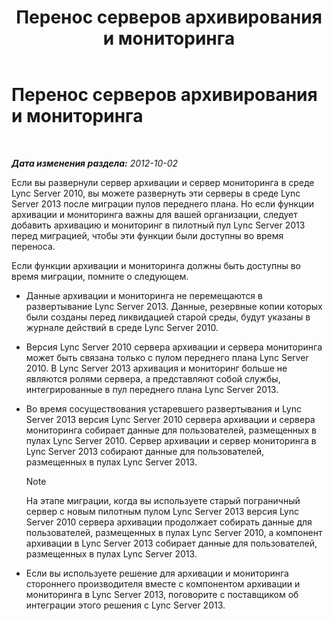 ﻿---
title: Перенос серверов архивирования и мониторинга
TOCTitle: Перенос серверов архивирования и мониторинга
ms:assetid: 77831579-df45-4697-b8c5-207b74a07a40
ms:mtpsurl: https://technet.microsoft.com/ru-ru/library/JJ205015(v=OCS.15)
ms:contentKeyID: 49310225
ms.date: 05/19/2016
mtps_version: v=OCS.15
ms.translationtype: HT
---

# Перенос серверов архивирования и мониторинга

 

_**Дата изменения раздела:** 2012-10-02_

Если вы развернули сервер архивации и сервер мониторинга в среде Lync Server 2010, вы можете развернуть эти серверы в среде Lync Server 2013 после миграции пулов переднего плана. Но если функции архивации и мониторинга важны для вашей организации, следует добавить архивацию и мониторинг в пилотный пул Lync Server 2013 перед миграцией, чтобы эти функции были доступны во время переноса.

Если функции архивации и мониторинга должны быть доступны во время миграции, помните о следующем.

  - Данные архивации и мониторинга не перемещаются в развертывание Lync Server 2013. Данные, резервные копии которых были созданы перед ликвидацией старой среды, будут указаны в журнале действий в среде Lync Server 2010.

  - Версия Lync Server 2010 сервера архивации и сервера мониторинга может быть связана только с пулом переднего плана Lync Server 2010. В Lync Server 2013 архивация и мониторинг больше не являются ролями сервера, а представляют собой службы, интегрированные в пул переднего плана Lync Server 2013.

  - Во время сосуществования устаревшего развертывания и Lync Server 2013 версия Lync Server 2010 сервера архивации и сервера мониторинга собирает данные для пользователей, размещенных в пулах Lync Server 2010. Сервер архивации и сервер мониторинга в Lync Server 2013 собирают данные для пользователей, размещенных в пулах Lync Server 2013.
    
    > [!note]  
    > На этапе миграции, когда вы используете старый пограничный сервер с новым пилотным пулом Lync Server 2013 версия Lync Server 2010 сервера архивации продолжает собирать данные для пользователей, размещенных в пулах Lync Server 2010, а компонент архивации в Lync Server 2013 собирает данные для пользователей, размещенных в пулах Lync Server 2013.

  - Если вы используете решение для архивации и мониторинга стороннего производителя вместе с компонентом архивации и мониторинга в Lync Server 2013, поговорите с поставщиком об интеграции этого решения с Lync Server 2013.

